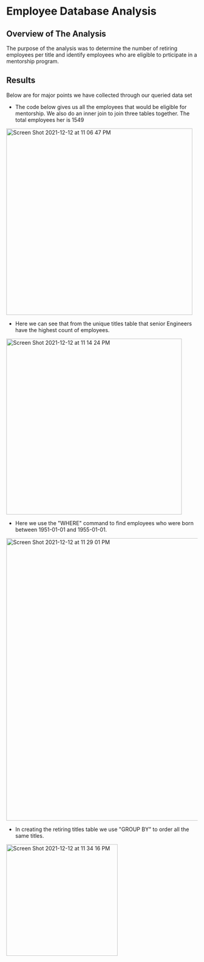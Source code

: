 # Employee Database Analysis

## Overview of The Analysis
The purpose of the analysis was to determine the number of retiring employees per title and identify employees who are eligible to prticipate in a mentorship program.

## Results
Below are for major points we have collected through our queried data set
- The code below gives us all the employees that would be eligible for mentorship. We also do an inner join to join three tables together. The total employees her is 1549
<img width="490" alt="Screen Shot 2021-12-12 at 11 06 47 PM" src="https://user-images.githubusercontent.com/69704963/145750877-a5729b20-c955-41c6-9d4c-99bf44835bbd.png">

- Here we can see that from the unique titles table that senior Engineers have the highest count of employees.
 <img width="462" alt="Screen Shot 2021-12-12 at 11 14 24 PM" src="https://user-images.githubusercontent.com/69704963/145751459-e350e85a-3aee-4072-b214-464522e46940.png">
 
- Here we use the "WHERE" command to find employees who were born between 1951-01-01 and 1955-01-01.
<img width="742" alt="Screen Shot 2021-12-12 at 11 29 01 PM" src="https://user-images.githubusercontent.com/69704963/145752557-24933051-d267-4e19-a333-b2686619ac92.png">

- In creating the retiring titles table we use "GROUP BY" to order all the same titles.
<img width="293" alt="Screen Shot 2021-12-12 at 11 34 16 PM" src="https://user-images.githubusercontent.com/69704963/145753007-a48713b2-5867-4495-a2fb-2fc314a72190.png">


